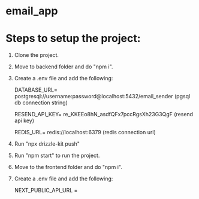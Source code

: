 # email_app

# Steps to setup the project:
1. Clone the project.
2. Move to backend folder and do "npm i".
3. Create a .env file and add the following:
   
    DATABASE_URL= postgresql://username:password@localhost:5432/email_sender (pgsql db connection string)
   
    RESEND_API_KEY= re_KKEEo8hN_asdfQFx7pccRgsXh23G3QgF (resend api key)
   
    REDIS_URL= redis://localhost:6379 (redis connection url)

5. Run "npx drizzle-kit push"
6. Run "npm start" to run the project.

7. Move to the frontend folder and do "npm i".
8. Create a .env file and add the following:

   NEXT_PUBLIC_API_URL = 
